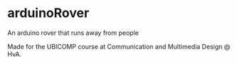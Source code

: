 # arduinoRover
An arduino rover that runs away from people

Made for the UBICOMP course at Communication and Multimedia Design @ HvA.